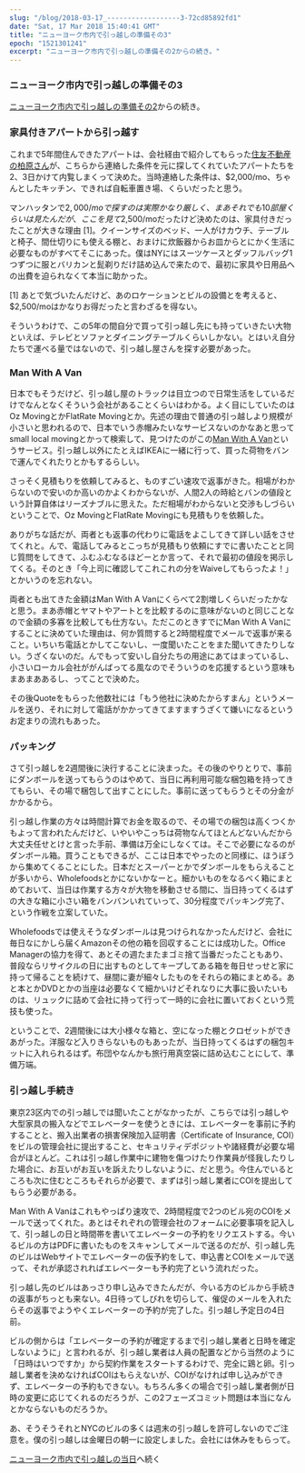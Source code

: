 ```yaml
---
slug: "/blog/2018-03-17_------------------3-72cd85892fd1"
date: "Sat, 17 Mar 2018 15:40:41 GMT"
title: "ニューヨーク市内で引っ越しの準備その3"
epoch: "1521301241"
excerpt: "ニューヨーク市内で引っ越しの準備その2からの続き。"
---
```


### ニューヨーク市内で引っ越しの準備その3

[ニューヨーク市内で引っ越しの準備その2](/blog/2018-03-11_------------------2-ae04f126a97f)からの続き。

### 家具付きアパートから引っ越す

これまで5年間住んできたアパートは、会社経由で紹介してもらった[住友不動産の柏原さん](https://www.sumitomo-ny.com/agent_detail.aspx?agentid=2118)が、こちらから連絡した条件を元に探してくれていたアパートたちを2、3日かけて内覧しまくって決めた。当時連絡した条件は、$2,000/mo、ちゃんとしたキッチン、できれば自転車置き場、くらいだったと思う。

マンハッタンで$2,000/moで探すのは実際かなり厳しく、まあそれでも10部屋くらいは見たんだが、ここを見て$2,500/moだったけど決めたのは、家具付きだったことが大きな理由 [1]。クイーンサイズのベッド、一人がけカウチ、テーブルと椅子、間仕切りにも使える棚と、おまけに炊飯器からお皿からとにかく生活に必要なものがすべてそこにあった。僕はNYにはスーツケースとダッフルバッグ1つずつに服とバリカンと髭剃りだけ詰め込んで来たので、最初に家具や日用品への出費を迫られなくて本当に助かった。

[1] あとで気づいたんだけど、あのロケーションとビルの設備とを考えると、$2,500/moはかなりお得だったと言わざるを得ない。

そういうわけで、この5年の間自分で買って引っ越し先にも持っていきたい大物といえば、テレビとソファとダイニングテーブルくらいしかない。とはいえ自分たちで運べる量ではないので、引っ越し屋さんを探す必要があった。

### Man With A Van

日本でもそうだけど、引っ越し屋のトラックは目立つので日常生活をしているだけでなんとなくそういう会社があることくらいはわかる。よく目にしていたのはOz MovingとかFlatRate Movingとか。先述の理由で普通の引っ越しより規模が小さいと思われるので、日本でいう赤帽みたいなサービスないのかなあと思ってsmall local movingとかって検索して、見つけたのがこの[Man With A Van](https://www.manwithavan.com/)というサービス。引っ越し以外にたとえばIKEAに一緒に行って、買った荷物をバンで運んでくれたりとかもするらしい。

さっそく見積もりを依頼してみると、ものすごい速攻で返事がきた。相場がわからないので安いのか高いのかよくわからないが、人間2人の時給とバンの値段という計算自体はリーズナブルに思えた。ただ相場がわからないと交渉もしづらいということで、Oz MovingとFlatRate Movingにも見積もりを依頼した。

ありがちな話だが、両者とも返事の代わりに電話をよこしてきて詳しい話をさせてくれと。んで、電話してみるとこっちが見積もり依頼にすでに書いたことと同じ質問をしてきて、ふむふむなるほどーとか言って、それで最初の値段を掲示してくる。そのとき「今上司に確認してこれこれの分をWaiveしてもらったよ！」とかいうのを忘れない。

両者とも出てきた金額はMan With A Vanにくらべて2割増しくらいだったかなと思う。まあ赤帽とヤマトやアートとを比較するのに意味がないのと同じことなので金額の多寡を比較しても仕方ない。ただこのときすでにMan With A Vanにすることに決めていた理由は、何か質問すると2時間程度でメールで返事が来ること。いちいち電話とかしてこないし、一度聞いたことをまた聞いてきたりしない。うざくないのだ。んでもって安いし自分たちの用途にあてはまっているし、小さいローカル会社ががんばってる風なのでそういうのを応援するという意味もまあまああるし、ってことで決めた。

その後Quoteをもらった他数社には「もう他社に決めたからすまん」というメールを送り、それに対して電話がかかってきてますますうざくて嫌いになるというお定まりの流れもあった。

### パッキング

さて引っ越しを2週間後に決行することに決まった。その後のやりとりで、事前にダンボールを送ってもらうのはやめて、当日に再利用可能な梱包箱を持ってきてもらい、その場で梱包して出すことにした。事前に送ってもらうとその分金がかかるから。

引っ越し作業の方々は時間計算でお金を取るので、その場での梱包は高くつくかもよって言われたんだけど、いやいやこっちは荷物なんてほとんどないんだから大丈夫任せとけと言った手前、準備は万全にしなくては。そこで必要になるのがダンボール箱。買うこともできるが、ここは日本でやったのと同様に、ほうぼうから集めてくることにした。日本だとスーパーとかでダンボールをもらえることが多いから、Wholefoodsとかにないかなーと。細かいものをなるべく箱にまとめておいて、当日は作業する方々が大物を移動させる間に、当日持ってくるはずの大きな箱に小さい箱をバンバンいれていって、30分程度でパッキング完了、という作戦を立案していた。

Wholefoodsでは使えそうなダンボールは見つけられなかったんだけど、会社に毎日なにかしら届くAmazonその他の箱を回収することには成功した。Office Managerの協力を得て、あとその週たまたまゴミ捨て当番だったこともあり、普段ならリサイクルの日に出すものとしてキープしてある箱を毎日せっせと家に持って帰ることを続けて、昼間に妻が細々したものをそれらの箱にまとめる。あと本とかDVDとかの当座は必要なくて細かいけどそれなりに大事に扱いたいものは、リュックに詰めて会社に持って行って一時的に会社に置いておくという荒技も使った。

ということで、2週間後には大小様々な箱と、空になった棚とクロゼットができあがった。洋服など入りきらないものもあったが、当日持ってくるはずの梱包キットに入れられるはず。布団やなんかも旅行用真空袋に詰め込むことにして、準備万端。

### 引っ越し手続き

東京23区内での引っ越しでは聞いたことがなかったが、こちらでは引っ越しや大型家具の搬入などでエレベーターを使うときには、エレベーターを事前に予約することと、搬入出業者の損害保険加入証明書（Certificate of Insurance, COI）をビルの管理会社に提出すること、セキュリティデポジットや諸経費が必要な場合がほとんど。これは引っ越し作業中に建物を傷つけたり作業員が怪我したりした場合に、お互いがお互いを訴えたりしないように、だと思う。今住んでいるところも次に住むところもそれらが必要で、まずは引っ越し業者にCOIを提出してもらう必要がある。

Man With A Vanはこれもやっぱり速攻で、2時間程度で2つのビル宛のCOIをメールで送ってくれた。あとはそれぞれの管理会社のフォームに必要事項を記入して、引っ越しの日と時間帯を書いてエレベーターの予約をリクエストする。今いるビルの方はPDFに書いたものをスキャンしてメールで送るのだが、引っ越し先のビルはWebサイトでエレベーターの仮予約をして、申込書とCOIをメールで送って、それが承認されればエレベーターも予約完了という流れだった。

引っ越し先のビルはあっさり申し込みできたんだが、今いる方のビルから手続きの返事がちっとも来ない。4日待ってしびれを切らして、催促のメールを入れたらその返事でようやくエレベーターの予約が完了した。引っ越し予定日の4日前。

ビルの側からは「エレベーターの予約が確定するまで引っ越し業者と日時を確定しないように」と言われるが、引っ越し業者は人員の配置などから当然のように「日時はいつですか」から契約作業をスタートするわけで、完全に鶏と卵。引っ越し業者を決めなければCOIはもらえないが、COIがなければ申し込みができず、エレベーターの予約もできない。もちろん多くの場合で引っ越し業者側が日時の変更に応じてくれるのだろうが、この2フェーズコミット問題は本当になんとかならないものだろうか。

あ、そうそうそれとNYCのビルの多くは週末の引っ越しを許可しないのでご注意を。僕の引っ越しは金曜日の朝一に設定しました。会社には休みをもらって。

[ニューヨーク市内で引っ越しの当日](/blog/2018-03-22_-----------------bd1b22641946)へ続く

